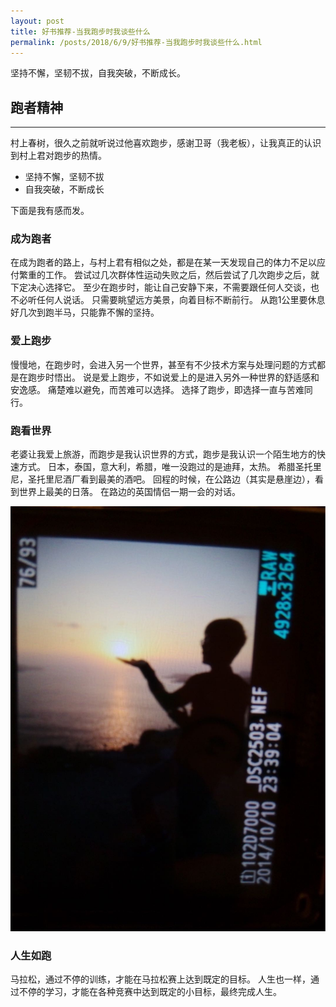 ```yaml
---
layout: post
title: 好书推荐-当我跑步时我谈些什么
permalink: /posts/2018/6/9/好书推荐-当我跑步时我谈些什么.html
---
```


坚持不懈，坚韧不拔，自我突破，不断成长。

## 跑者精神
-----

村上春树，很久之前就听说过他喜欢跑步，感谢卫哥（我老板），让我真正的认识到村上君对跑步的热情。

* 坚持不懈，坚韧不拔
* 自我突破，不断成长

下面是我有感而发。

### 成为跑者

在成为跑者的路上，与村上君有相似之处，都是在某一天发现自己的体力不足以应付繁重的工作。
尝试过几次群体性运动失败之后，然后尝试了几次跑步之后，就下定决心选择它。
至少在跑步时，能让自己安静下来，不需要跟任何人交谈，也不必听任何人说话。
只需要眺望远方美景，向着目标不断前行。
从跑1公里要休息好几次到跑半马，只能靠不懈的坚持。

### 爱上跑步

慢慢地，在跑步时，会进入另一个世界，甚至有不少技术方案与处理问题的方式都是在跑步时悟出。
说是爱上跑步，不如说爱上的是进入另外一种世界的舒适感和安逸感。
痛楚难以避免，而苦难可以选择。
选择了跑步，即选择一直与苦难同行。

### 跑看世界

老婆让我爱上旅游，而跑步是我认识世界的方式，跑步是我认识一个陌生地方的快速方式。
日本，泰国，意大利，希腊，唯一没跑过的是迪拜，太热。
希腊圣托里尼，圣托里尼酒厂看到最美的酒吧。
回程的时候，在公路边（其实是悬崖边），看到世界上最美的日落。
在路边的英国情侣一期一会的对话。

![santorini](/images/running/santorini.jpeg)

### 人生如跑

马拉松，通过不停的训练，才能在马拉松赛上达到既定的目标。
人生也一样，通过不停的学习，才能在各种竞赛中达到既定的小目标，最终完成人生。
